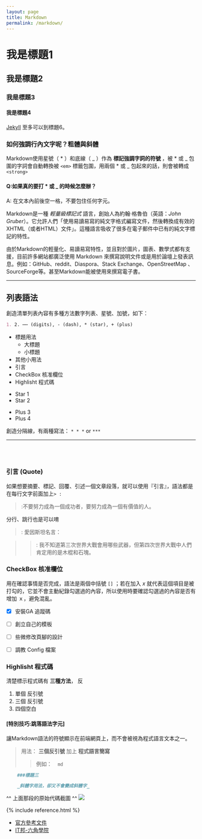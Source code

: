 ```yaml
---
layout: page
title: Markdown
permalink: /markdown/
---
```

# 我是標題1
## 我是標題2
### 我是標題3
#### 我是標題4

[Jekyll](/Geek-Log/intro/) 至多可以到標題6。


### 如何強調行內文字呢？粗體與斜體

Markdown使用星號（ * ）和底線（ _ ）作為 __標記強調字詞的符號__ ，被 * 或 _ 包圍的字詞會自動轉換被 `<em>` 標籤包圍，用兩個 * 或 _ 包起來的話，則會被轉成 `<strong>`

#### Q:如果真的要打 * 或 _ 的時候怎麼辦？
A: 在文本內前後空一格，不要包住任何字元。

Markdown是一種 *輕量級標記式* 語言，創始人為約翰·格魯伯（英語：_John Gruber_）。它允許人們「使用易讀易寫的純文字格式編寫文件，然後轉換成有效的XHTML（或者HTML）文件」。這種語言吸收了很多在電子郵件中已有的純文字標記的特性。

由於Markdown的輕量化、易讀易寫特性，並且對於圖片，圖表、數學式都有支援，目前許多網站都廣泛使用 Markdown 來撰寫說明文件或是用於論壇上發表訊息。例如：GitHub、reddit、Diaspora、Stack Exchange、OpenStreetMap 、SourceForge等。甚至Markdown能被使用來撰寫電子書。


---
## 列表語法
創造清單列表內容有多種方法數字列表、星號、加號，如下：
 ```md 
 1. 2. ⋯⋯ (digits), - (dash), * (star), + (plus) 
 ```

- 標題用法
    - 大標題
    - 小標題
- 其他小用法 
 - 引言
 - CheckBox 核准欄位
 - Highlisht 程式碼

* Star 1
* Star 2
+ Plus 3
+ Plus 4

創造分隔線，有兩種寫法：
`* * *` or `***`
* * *

<br>
<br>

### 引言 (Quote)

如果想要摘要、標記、回覆、引述一個文章段落，就可以使用『引言』，語法都是在每行文字前面加上` > : `

>:不要努力成為一個成功者，要努力成為一個有價值的人。

分行、跳行也是可以唷

>: 愛因斯坦名言：

>>: 我不知道第三次世界大戰會用哪些武器，但第四次世界大戰中人們肯定用的是木棍和石塊。


### CheckBox 核准欄位
用在確認事情是否完成，語法是兩個中括號 `[]` ；若在加入 _x_ 就代表這個項目是被打勾的，它並不會主動紀錄勾選過的內容，所以使用時要確認勾選過的內容是否有增加 ｘ，避免混亂。

- [x] 安裝GA 追蹤碼
- [ ] 創立自己的模板
- [ ] 些微修改頁腳的設計
- [ ] 調教 Config 檔案



### Highlisht 程式碼
清楚標示程式碼有 **三種方法**， 反

1. 單個 反引號 
2. 三個 反引號
3. 四個空白

#### [特別技巧:跳落語法字元]
讓Markdown語法的符號顯示在前端網頁上，而不會被視為程式語言文本之一。

> 用法： **三個反引號** 加上 **程式語言簡寫**
>> 例如：  ` ` ` md ` ` ` 

```md
    ###標題三

    _斜體字用法，卻又不會變成斜體字_
```

^^ 上面那段的原始代碼截圖 ^^
<img src="https://imgur.com/RxjBcol.png">



{% include reference.html %}
+ [官方參考文件](https://markdown.tw/)
+ [IT邦-六角學院](https://ithelp.ithome.com.tw/articles/10203758)
